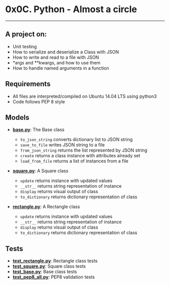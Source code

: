 # 0x0C. Python - Almost a circle

---------------  
## A project on:
- Unit testing
- How to serialize and deserialize a Class with JSON
- How to write and read to a file with JSON
- *args and **kwargs, and how to use them
- How to handle named arguments in a function

## Requirements
- All  files are interpreted/compiled on Ubuntu 14.04 LTS using python3
- Code follows PEP 8 style

## Models
- **[base.py](models/base.py)**: The Base class
	- `to_json_string` converts dictionary list to JSON string
	- `save_to_file` writes JSON string to a file
	- `from_json_string` returns the list represented by JSON string
	- `create` returns a class instance with attributes already set
	- `load_from_file` returns a list of instances from a file
- **[square.py](models/square.py)**: A Square class
	- `update` returns instance with updated values
	- `__str__` returns string representation of instance
	- `display` returns visual output of class
	- `to_dictionary` returns dictionary representation of class

- **[rectangle.py](models/rectangle.py)**: A Rectangle class
	- `update` returns instance with updated values
	- `__str__` returns string representation of instance
	- `display` returns visual output of class
	- `to_dictionary` returns dictionary representation of class

## Tests

- **[test_rectangle.py](tests/test_models/test_rectangle.py)**: Rectangle class tests
- **[test_square.py](tests/test_models/test_square.py)**: Square class tests
- **[test_base.py](tests/test_models/test_base.py)**: Base class tests
- **[test_pep8_all.py](tests/test_models/test_pep8_all.py)**: PEP8 validation tests
